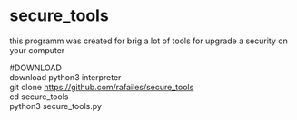 # secure_tools
this programm was created for brig a lot of tools for upgrade a security on your computer



#DOWNLOAD        
download python3 interpreter      
git clone https://github.com/rafailes/secure_tools     
cd secure_tools    
python3  secure_tools.py    
